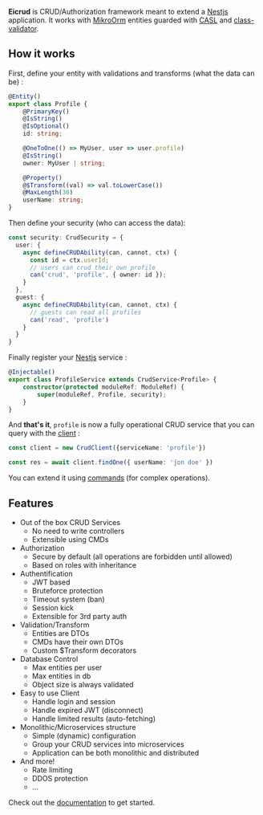 

**Eicrud** is CRUD/Authorization framework meant to extend a [Nestjs](https://github.com/nestjs/nest) application. It works with [MikroOrm](https://mikro-orm.io/) entities guarded with [CASL](https://casl.js.org) and [class-validator](https://github.com/typestack/class-validator).


## How it works

First, define your entity with validations and transforms (what the data can be) :

```typescript
@Entity()
export class Profile {
    @PrimaryKey()
    @IsString()
    @IsOptional()
    id: string;

    @OneToOne(() => MyUser, user => user.profile)
    @IsString()
    owner: MyUser | string;

    @Property()
    @$Transform((val) => val.toLowerCase())
    @MaxLength(30)
    userName: string;
}
```

Then define your security (who can access the data):

```typescript
const security: CrudSecurity = {
  user: {
    async defineCRUDAbility(can, cannot, ctx) {
      const id = ctx.userId;
      // users can crud their own profile  
      can('crud', 'profile', { owner: id });
    }
  },
  guest: {
    async defineCRUDAbility(can, cannot, ctx) {
      // guests can read all profiles
      can('read', 'profile')
    }
  }
}
```

Finally register your [Nestjs](https://github.com/nestjs/nest) service :

```typescript
@Injectable()
export class ProfileService extends CrudService<Profile> {
    constructor(protected moduleRef: ModuleRef) {
        super(moduleRef, Profile, security);
    }
}
```

And **that's it**, `profile` is now a fully operational CRUD service that you can query with the [client](#client) :
```typescript
const client = new CrudClient({serviceName: 'profile'})

const res = await client.findOne({ userName: 'jon doe' })
```

You can extend it using [commands](#commands) (for complex operations).

## Features
- Out of the box CRUD Services
    * No need to write controllers
    * Extensible using CMDs
- Authorization
    * Secure by default (all operations are forbidden until allowed)
    * Based on roles with inheritance
- Authentification
    * JWT based
    * Bruteforce protection
    * Timeout system (ban)
    * Session kick
    * Extensible for 3rd party auth
- Validation/Transform
    * Entities are DTOs
    * CMDs have their own DTOs
    * Custom $Transform decorators
- Database Control
    * Max entities per user
    * Max entities in db
    * Object size is always validated
- Easy to use Client
    * Handle login and session
    * Handle expired JWT (disconnect)
    * Handle limited results (auto-fetching)
- Monolithic/Microservices structure
    * Simple (dynamic) configuration
    * Group your CRUD services into microservices
    * Application can be both monolithic and distributed
- And more!
    * Rate limiting
    * DDOS protection
    * ...

Check out the [documentation]() to get started.